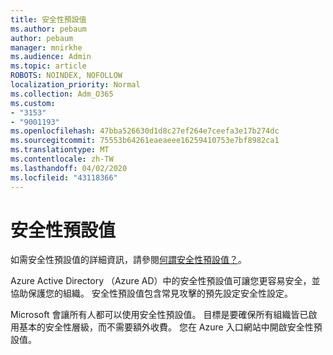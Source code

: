 ```yaml
---
title: 安全性預設值
ms.author: pebaum
author: pebaum
manager: mnirkhe
ms.audience: Admin
ms.topic: article
ROBOTS: NOINDEX, NOFOLLOW
localization_priority: Normal
ms.collection: Adm_O365
ms.custom:
- "3153"
- "9001193"
ms.openlocfilehash: 47bba526630d1d8c27ef264e7ceefa3e17b274dc
ms.sourcegitcommit: 75553b64261eaeaeee16259410753e7bf8982ca1
ms.translationtype: MT
ms.contentlocale: zh-TW
ms.lasthandoff: 04/02/2020
ms.locfileid: "43118366"
---
```

# <a name="security-defaults"></a>安全性預設值

如需安全性預設值的詳細資訊，請參閱[何謂安全性預設值？](https://docs.microsoft.com/azure/active-directory/conditional-access/concept-conditional-access-security-defaults)。

Azure Active Directory （Azure AD）中的安全性預設值可讓您更容易安全，並協助保護您的組織。 安全性預設值包含常見攻擊的預先設定安全性設定。

Microsoft 會讓所有人都可以使用安全性預設值。 目標是要確保所有組織皆已啟用基本的安全性層級，而不需要額外收費。 您在 Azure 入口網站中開啟安全性預設值。
